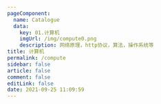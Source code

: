 ```yaml
---
pageComponent: 
  name: Catalogue
  data: 
    key: 01.计算机
    imgUrl: /img/compute0.png
    description: 网络原理，http协议，算法，操作系统等
title: 计算机
permalink: /compute
sidebar: false
article: false
comment: false
editLink: false
date: 2021-09-25 11:09:59
---
```


